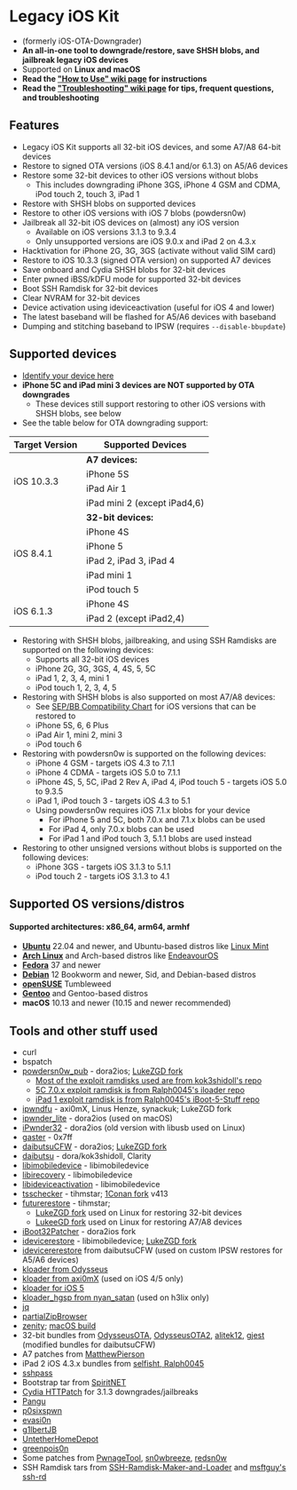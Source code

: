 # Legacy iOS Kit

- (formerly iOS-OTA-Downgrader)
- **An all-in-one tool to downgrade/restore, save SHSH blobs, and jailbreak legacy iOS devices**
- Supported on **Linux and macOS**
- **Read the ["How to Use" wiki page](https://github.com/LukeZGD/Legacy-iOS-Kit/wiki/How-to-Use) for instructions**
- **Read the ["Troubleshooting" wiki page](https://github.com/LukeZGD/Legacy-iOS-Kit/wiki/Troubleshooting) for tips, frequent questions, and troubleshooting**

## Features
- Legacy iOS Kit supports all 32-bit iOS devices, and some A7/A8 64-bit devices
- Restore to signed OTA versions (iOS 8.4.1 and/or 6.1.3) on A5/A6 devices
- Restore some 32-bit devices to other iOS versions without blobs
    - This includes downgrading iPhone 3GS, iPhone 4 GSM and CDMA, iPod touch 2, touch 3, iPad 1
- Restore with SHSH blobs on supported devices
- Restore to other iOS versions with iOS 7 blobs (powdersn0w)
- Jailbreak all 32-bit iOS devices on (almost) any iOS version
    - Available on iOS versions 3.1.3 to 9.3.4
    - Only unsupported versions are iOS 9.0.x and iPad 2 on 4.3.x
- Hacktivation for iPhone 2G, 3G, 3GS (activate without valid SIM card)
- Restore to iOS 10.3.3 (signed OTA version) on supported A7 devices
- Save onboard and Cydia SHSH blobs for 32-bit devices
- Enter pwned iBSS/kDFU mode for supported 32-bit devices
- Boot SSH Ramdisk for 32-bit devices
- Clear NVRAM for 32-bit devices
- Device activation using ideviceactivation (useful for iOS 4 and lower)
- The latest baseband will be flashed for A5/A6 devices with baseband
- Dumping and stitching baseband to IPSW (requires `--disable-bbupdate`)

## Supported devices
- [Identify your device here](https://ipsw.me/device-finder)
- **iPhone 5C and iPad mini 3 devices are NOT supported by OTA downgrades**
    - These devices still support restoring to other iOS versions with SHSH blobs, see below
- See the table below for OTA downgrading support:

<table>
    <thead>
        <tr>
            <th>Target Version</th>
            <th>Supported Devices</th>
        </tr>
    </thead>
    <tbody>
        <tr>
            <td rowspan=4>iOS 10.3.3</td>
            <td><b>A7 devices:</b></td>
        </tr>
        <tr><td>iPhone 5S</td></tr>
        <tr><td>iPad Air 1</td></tr>
        <tr><td>iPad mini 2 (except iPad4,6)</td></tr>
        <tr>
            <td rowspan=6>iOS 8.4.1</td>
            <td><b>32-bit devices:</b></td>
        </tr>
        <tr><td>iPhone 4S</td></tr>
        <tr><td>iPhone 5</td></tr>
        <tr><td>iPad 2, iPad 3, iPad 4</td></tr>
        <tr><td>iPad mini 1</td></tr>
        <tr><td>iPod touch 5</td></tr>
        <tr>
            <td rowspan=2>iOS 6.1.3</td>
            <td>iPhone 4S</td>
        </tr>
        <tr><td>iPad 2 (except iPad2,4)</td></tr>
    </tbody>
</table>

- Restoring with SHSH blobs, jailbreaking, and using SSH Ramdisks are supported on the following devices:
    - Supports all 32-bit iOS devices
    - iPhone 2G, 3G, 3GS, 4, 4S, 5, 5C
    - iPad 1, 2, 3, 4, mini 1
    - iPod touch 1, 2, 3, 4, 5
- Restoring with SHSH blobs is also supported on most A7/A8 devices:
    - See [SEP/BB Compatibility Chart](https://docs.google.com/spreadsheets/d/1Mb1UNm6g3yvdQD67M413GYSaJ4uoNhLgpkc7YKi3LBs/edit#gid=1191207636) for iOS versions that can be restored to
    - iPhone 5S, 6, 6 Plus
    - iPad Air 1, mini 2, mini 3
    - iPod touch 6
- Restoring with powdersn0w is supported on the following devices:
    - iPhone 4 GSM - targets iOS 4.3 to 7.1.1
    - iPhone 4 CDMA - targets iOS 5.0 to 7.1.1
    - iPhone 4S, 5, 5C, iPad 2 Rev A, iPad 4, iPod touch 5 - targets iOS 5.0 to 9.3.5
    - iPad 1, iPod touch 3 - targets iOS 4.3 to 5.1
    - Using powdersn0w requires iOS 7.1.x blobs for your device
        - For iPhone 5 and 5C, both 7.0.x and 7.1.x blobs can be used
        - For iPad 4, only 7.0.x blobs can be used
        - For iPad 1 and iPod touch 3, 5.1.1 blobs are used instead
- Restoring to other unsigned versions without blobs is supported on the following devices:
    - iPhone 3GS - targets iOS 3.1.3 to 5.1.1
    - iPod touch 2 - targets iOS 3.1.3 to 4.1

## Supported OS versions/distros

#### Supported architectures: x86_64, arm64, armhf

- [**Ubuntu**](https://ubuntu.com/) 22.04 and newer, and Ubuntu-based distros like [Linux Mint](https://www.linuxmint.com/)
- [**Arch Linux**](https://www.archlinux.org/) and Arch-based distros like [EndeavourOS](https://endeavouros.com/)
- [**Fedora**](https://getfedora.org/) 37 and newer
- [**Debian**](https://www.debian.org/) 12 Bookworm and newer, Sid, and Debian-based distros
- [**openSUSE**](https://www.opensuse.org/) Tumbleweed
- [**Gentoo**](https://www.gentoo.org/) and Gentoo-based distros
- **macOS** 10.13 and newer (10.15 and newer recommended)

## Tools and other stuff used
- curl
- bspatch
- [powdersn0w_pub](https://github.com/dora2-iOS/powdersn0w_pub) - dora2ios; [LukeZGD fork](https://github.com/LukeZGD/powdersn0w_pub)
    - [Most of the exploit ramdisks used are from kok3shidoll's repo](https://github.com/kok3shidoll/untitled)
    - [5C 7.0.x exploit ramdisk is from Ralph0045's iloader repo](https://github.com/Ralph0045/iloader)
    - [iPad 1 exploit ramdisk is from Ralph0045's iBoot-5-Stuff repo](https://github.com/Ralph0045/iBoot-5-Stuff)
- [ipwndfu](https://github.com/LukeZGD/ipwndfu) - axi0mX, Linus Henze, synackuk; LukeZGD fork
- [ipwnder_lite](https://github.com/dora2-iOS/ipwnder_lite/tree/7265a06d184e433989db640d5e83ea58d5862609) - dora2ios (used on macOS)
- [iPwnder32](https://github.com/dora2-iOS/iPwnder32/tree/243ea5c6d1bd15f8bdd0b3a1ff4a7729bc14bac4) - dora2ios (old version with libusb used on Linux)
- [gaster](https://github.com/0x7ff/gaster/) - 0x7ff
- [daibutsuCFW](https://github.com/dora2-iOS/daibutsuCFW) - dora2ios; [LukeZGD fork](https://github.com/LukeZGD/daibutsuCFW)
- [daibutsu](https://github.com/kok3shidoll/daibutsu) - dora/kok3shidoll, Clarity
- [libimobiledevice](https://github.com/libimobiledevice/libimobiledevice) - libimobiledevice
- [libirecovery](https://github.com/libimobiledevice/libirecovery) - libimobiledevice
- [libideviceactivation](https://github.com/libimobiledevice/libideviceactivation) - libimobiledevice
- [tsschecker](https://github.com/tihmstar/tsschecker) - tihmstar; [1Conan fork](https://github.com/1Conan/tsschecker) v413
- [futurerestore](https://github.com/tihmstar/futurerestore) - tihmstar;
    - [LukeZGD fork](https://github.com/LukeZGD/futurerestore) used on Linux for restoring 32-bit devices
    - [LukeeGD fork](https://github.com/LukeeGD/futurerestore) used on Linux for restoring A7/A8 devices
- [iBoot32Patcher](https://github.com/dora2-iOS/iBoot32Patcher/) - dora2ios fork
- [idevicerestore](https://github.com/libimobiledevice/idevicerestore) - libimobiledevice; [LukeZGD fork](https://github.com/LukeZGD/idevicerestore)
- [idevicererestore](https://github.com/LukeZGD/daibutsuCFW/tree/main/src/idevicererestore) from daibutsuCFW (used on custom IPSW restores for A5/A6 devices)
- [kloader from Odysseus](https://www.youtube.com/watch?v=fh0tB6fp0Sc)
- [kloader from axi0mX](https://github.com/axi0mX/ios-kexec-utils/blob/master/kloader) (used on iOS 4/5 only)
- [kloader for iOS 5](https://www.pmbonneau.com/cydia/com.pmbonneau.kloader5_1.2_iphoneos-arm.deb)
- [kloader_hgsp from nyan_satan](https://twitter.com/nyan_satan/status/945203180522045440) (used on h3lix only)
- [jq](https://github.com/jqlang/jq)
- [partialZipBrowser](https://github.com/tihmstar/partialZipBrowser)
- [zenity](https://github.com/GNOME/zenity); [macOS build](https://github.com/ncruces/zenity)
- 32-bit bundles from [OdysseusOTA](https://www.youtube.com/watch?v=Wo7mGdMcjxw), [OdysseusOTA2](https://www.youtube.com/watch?v=fh0tB6fp0Sc), [alitek12](https://www.mediafire.com/folder/b1z64roy512wd/FirmwareBundles), [gjest](https://www.reddit.com/r/jailbreak/comments/6yrzzj/release_firmware_bundles_for_ios_841_ipad21234567/) (modified bundles for daibutsuCFW)
- A7 patches from [MatthewPierson](https://github.com/MatthewPierson/iPhone-5s-OTA-Downgrade-Patches)
- iPad 2 iOS 4.3.x bundles from [selfisht, Ralph0045](https://www.reddit.com/r/LegacyJailbreak/comments/1172ulo/release_ios_4_ipad_2_odysseus_firmware_bundles/)
- [sshpass](https://sourceforge.net/project/sshpass)
- Bootstrap tar from [SpiritNET](https://invoxiplaygames.uk/projects/spiritnet/)
- [Cydia HTTPatch](https://cydia.invoxiplaygames.uk/package/cydiahttpatch) for 3.1.3 downgrades/jailbreaks
- [Pangu](https://www.theiphonewiki.com/wiki/Pangu)
- [p0sixspwn](https://www.theiphonewiki.com/wiki/p0sixspwn)
- [evasi0n](https://www.theiphonewiki.com/wiki/Evasi0n)
- [g1lbertJB](https://github.com/g1lbertJB/g1lbertJB)
- [UntetherHomeDepot](https://www.theiphonewiki.com/wiki/UntetherHomeDepot)
- [greenpois0n](https://github.com/OpenJailbreak/greenpois0n/tree/0f1eac8e748abb200fc36969e616aaad009f7ebf)
- Some patches from [PwnageTool](https://www.theiphonewiki.com/wiki/PwnageTool), [sn0wbreeze](https://www.theiphonewiki.com/wiki/sn0wbreeze), [redsn0w](https://www.theiphonewiki.com/wiki/redsn0w)
- SSH Ramdisk tars from [SSH-Ramdisk-Maker-and-Loader](https://github.com/Ralph0045/SSH-Ramdisk-Maker-and-Loader) and [msftguy's ssh-rd](https://github.com/msftguy/ssh-rd)
